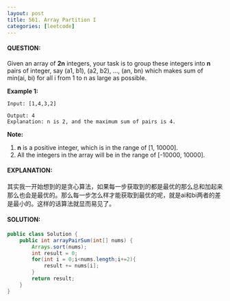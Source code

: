 ```yaml
---
layout: post
title: 561. Array Partition I
categories: [leetcode]
---
```


#### QUESTION:

Given an array of **2n** integers, your task is to group these integers into **n** pairs of integer, say (a1, b1), (a2, b2), ..., (an, bn) which makes sum of min(ai, bi) for all i from 1 to n as large as possible.

**Example 1:**

```
Input: [1,4,3,2]

Output: 4
Explanation: n is 2, and the maximum sum of pairs is 4.

```

**Note:**

1. **n** is a positive integer, which is in the range of [1, 10000].
2. All the integers in the array will be in the range of [-10000, 10000].

#### EXPLANATION:

其实我一开始想到的是贪心算法，如果每一步获取到的都是最优的那么总和加起来那么也会是最优的。那么每一步怎么样才能获取到最优的呢，就是ai和bi两者的差是最小的。这样的话算法就显而易见了。

#### SOLUTION:

```java
public class Solution {
    public int arrayPairSum(int[] nums) {
        Arrays.sort(nums);
        int result = 0;
        for(int i = 0;i<nums.length;i+=2){
            result += nums[i];
        }
        return result;
    }
}
```

